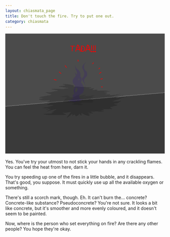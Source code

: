 ```yaml
---
layout: chiasmata_page
title: Don't touch the fire. Try to put one out.
category: chiasmata
---
```


![62](/chiasmata/images/narrative/062.png)

Yes. You've try your utmost to not stick your hands in any crackling flames. You can feel the heat from here, darn it.

You try speeding up one of the fires in a little bubble, and it disappears. That's good, you suppose. It must quickly use up all the available oxygen or something.

There's still a scorch mark, though. Eh. It can't burn the... concrete? Concrete-like substance? Pseudoconcrete? You're not sure. It looks a bit like concrete, but it's smoother and more evenly coloured, and it doesn't seem to be painted.

Now, where is the person who set everything on fire? Are there any other people? You hope they're okay.